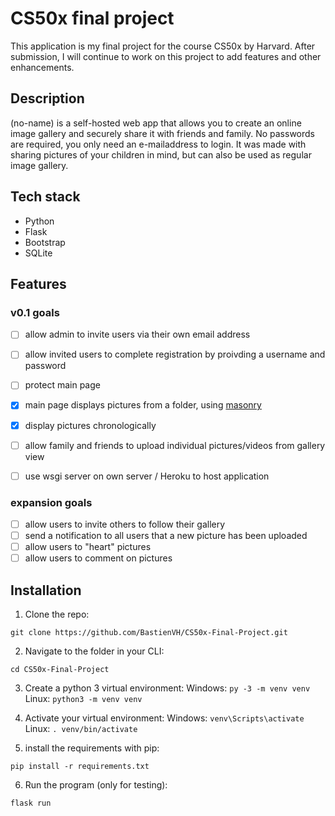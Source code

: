 # CS50x final project
This application is my final project for the course CS50x by Harvard.
After submission, I will continue to work on this project to add features and other enhancements.

## Description
(no-name) is a self-hosted web app that allows you to create an online image gallery and securely share it with friends and family.
No passwords are required, you only need an e-mailaddress to login.
It was made with sharing pictures of your children in mind, but can also be used as regular image gallery.

## Tech stack
- Python
- Flask
- Bootstrap
- SQLite

## Features

### v0.1 goals
- [ ] allow admin to invite users via their own email address
- [ ] allow invited users to complete registration by proivding a username and password
- [ ] protect main page
- [X] main page displays pictures from a folder, using [masonry](https://masonry.desandro.com/)
- [x] display pictures chronologically
- [ ] allow family and friends to upload individual pictures/videos from gallery view
- [ ] use wsgi server on own server / Heroku to host application


### expansion goals

- [ ] allow users to invite others to follow their gallery
- [ ] send a notification to all users that a new picture has been uploaded
- [ ] allow users to "heart" pictures
- [ ] allow users to comment on pictures

## Installation

1. Clone the repo:
```
git clone https://github.com/BastienVH/CS50x-Final-Project.git
```
2. Navigate to the folder in your CLI:
```
cd CS50x-Final-Project
```
3. Create a python 3 virtual environment:
Windows: `py -3 -m venv venv`
Linux: `python3 -m venv venv`

4. Activate your virtual environment:
Windows: `venv\Scripts\activate`
Linux: `. venv/bin/activate`

5. install the requirements with pip:
```
pip install -r requirements.txt
```
6. Run the program (only for testing):
```
flask run
```